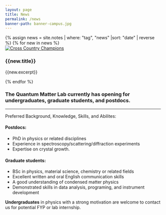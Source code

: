 ```yaml
---
layout: page
title: News
permalink: /news
banner-path: banner-campus.jpg
---
```


<div class="medium-divider"></div>



<div class="news-container">
    {% assign news = site.notes | where: "tag", "news" |sort: "date" | reverse %}
    {% for new in news %}
    <div class="news-item">
        <div class="news-img-container">
        <a href="{{new.url}}">
        <img src="../assets/{{new.picture-path}}" alt="Cross Country Champions">
        </a>
        </div>
        <div class="news-content">
            <h3>{{new.title}}</h3>
            <p>{{new.excerpt}}</p>
        </div>
    </div>
    {% endfor %}
</div>




<div Class="research-introduction">
<h3>
The Quantum Matter Lab currently has opening for undergraduates, graduate students, and postdocs.
</h3>
<hr>
<p>
Preferred Background, Knowledge, Skills, and Abilites:

<p>
<h4>
Postdocs:
</h4>
</p>
<ul>
<li>PhD in physics or related disciplines</li>
<li>Experience in spectroscopy/scattering/diffraction experiments</li>
<li>Expertise on crystal growth.</li>
</ul>
</p>

<h4>
Graduate students:
</h4>
<p>
<ul>
<li>BSc in physics, material science, chemistry or related fields</li>
<li>Excellent written and oral English communication skills</li>
<li>A good understanding of condensed matter physics</li>
<li>Demonstrated skills in data analysis, programing, and instrument development</li>
</ul>
</p>
<p>
<b>Undergraduates</b> in physics with a strong motivation are welcome to contact us for potential FYP or lab internship.
</p>
</div>


<!---->



